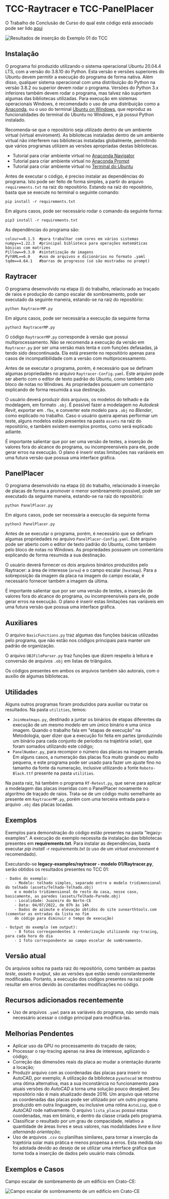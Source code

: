# TCC-Raytracer e TCC-PanelPlacer

O Trabalho de Conclusão de Curso do qual este código está associado pode ser lido [aqui](/manual/TCC.pdf)

![Resultados de inserção do Exemplo 01 do TCC](/manual/PAZ.png "Resultados de inserção do Exemplo 01 do TCC")

## Instalação

O programa foi produzido utilizando o sistema operacional Ubuntu 20.04.4 LTS, com a versão do 3.8.10 do Python. Esta versão e versões superiores do Ubuntu devem permitir a execução do programa de forma nativa. Além disso, qualquer sistema operacional com uma distribuição do Python na versão 3.8.2 ou superior devem rodar o programa. Versões do Python 3.x inferiores também devem rodar o programa, mas talvez não suportem algumas das bibliotecas utilizadas. Para execução em sistemas operacionais Windows, é recomendado o uso de uma distribuição como a [Anaconda](https://www.anaconda.com/products/distribution), ou o uso do terminal [Ubuntu on Windows](https://apps.microsoft.com/store/detail/ubuntu-on-windows/9NBLGGH4MSV6?hl=pt-br&gl=br), que reproduz as funcionalidades do terminal do Ubuntu no Windows, e já possui Python instalado.

Recomenda-se que o repositório seja utilizado dentro de um ambiente virtual (virtual enviroment). As bibliotecas instaladas dentro de um ambiente virtual não interferem nas bibliotecas instaladas globalmente, permitindo que vários programas utilizem as versões apropriadas destas bibliotecas.

- Tutorial para criar ambiente virtual no [Anaconda Navigator](https://docs.anaconda.com/navigator/getting-started/#navigator-managing-environments)
- Tutorial para criar ambiente virtual no [Anaconda Prompt](https://conda.io/projects/conda/en/latest/user-guide/tasks/manage-environments.html#creating-an-environment-with-commands)
- Tutorial para criar ambiente virtual no [Terminal do Ubuntu](https://www.arubacloud.com/tutorial/how-to-create-a-python-virtual-environment-on-ubuntu.aspx)

Antes de executar o código, é preciso instalar as dependências do programa. Isto pode ser feito de forma simples, a partir do arquivo `requirements.txt` na raiz do repositório. Estando na raiz do repositório, basta que se execute no terminal o seguinte comando:

```
pip install -r requirements.txt
```

Em alguns casos, pode ser necessário rodar o comando da seguinte forma:

```
pip3 install -r requirements.txt
```

As dependências do programa são:

```
colour==0.1.5  #para trabalhar com cores em vários sistemas
numpy==1.22.3  #principal biblioteca para operações matemáticas básicas com matrizes
Pillow==9.3.0  #sintetização de imagens
PyYAML==6.0    #uso de arquivos e dicionários no formato .yaml
tqdm==4.64.1   #barras de progresso (só são mostradas no prompt)
```

## Raytracer

O programa desenvolvido na etapa (i) do trabalho, relacionado ao traçado de raios e produção do campo escalar de sombreamento, pode ser executado da seguinte maneira, estando-se na raiz do repositório:

```
python RaytracerMP.py
```

Em alguns casos, pode ser necessária a execução da seguinte forma

```
python3 RaytracerMP.py
```

O código `RaytracerMP.py` corresponde à versão que possui multiprocessamento. Não se recomenda a execução da versão em `Raytracer.py` por ser uma versão mais lenta e com funções defasadas, já tendo sido descontinuada. Ela está presente no repositório apenas para casos de incompatibilidade com a versão com multiprocessamento.

Antes de se executar o programa, porém, é necessário que se definam algumas propriedades no arquivo `Raytracer-Config.yaml`. Este arquivo pode ser aberto com o editor de texto padrão do Ubuntu, como também pelo bloco de notas no Windows. As propriedades possuem um comentário explicando de forma resumida a sua destinação.

O usuário deverá produzir dois arquivos, os modelos do telhado e da modelagem, em formato `.obj`. É possível fazer a modelagem no *Autodesk Revit*, exportar em `.fbx`, e converter este modelo para `.obj` no *Blender*, como explicado no trabalho. Caso o usuário queira apenas performar um teste, alguns modelos estão presentes na pasta `assets` na raiz do repositório, e também existem exemplos prontos, como será explicado adiante.

É importante salientar que por ser uma versão de testes, a inserção de valores fora do alcance do programa, ou incompreensíveis para ele, pode gerar erros na execução. O plano é inserir estas limitações nas variáveis em uma futura versão que possua uma interface gráfica.

## PanelPlacer

O programa desenvolvido na etapa (ii) do trabalho, relacionado à inserção de placas de forma a promover o menor sombreamento possível, pode ser executado da seguinte maneira, estando-se na raiz do repositório:

```
python PanelPlacer.py
```

Em alguns casos, pode ser necessária a execução da seguinte forma

```
python3 PanelPlacer.py
```

Antes de se executar o programa, porém, é necessário que se definam algumas propriedades no arquivo `PanelPlacer-Config.yaml`. Este arquivo pode ser aberto com o editor de texto padrão do Ubuntu, como também pelo bloco de notas no Windows. As propriedades possuem um comentário explicando de forma resumida a sua destinação.

O usuário deverá fornecer os dois arquivos binários produzidos pelo Raytracer: a área de interesse (`area`) e o campo escalar (`heatmap`). Para a sobreposição da imagem da placa na imagem do campo escalar, é necessário fornecer também a imagem da última.

É importante salientar que por ser uma versão de testes, a inserção de valores fora do alcance do programa, ou incompreensíveis para ele, pode gerar erros na execução. O plano é inserir estas limitações nas variáveis em uma futura versão que possua uma interface gráfica.

## Auxiliares

O arquivo `BasicFunctions.py` traz algumas das funções básicas utilizadas pelo programa, que não estão nos códigos principais para manter um padrão de organização.

O arquivo `OBJFileParser.py` traz funções que dizem respeito à leitura e conversão de arquivos `.obj` em listas de triângulos.

Os códigos presentes em ambos os arquivos também são autorais, com o auxílio de algumas bibliotecas.

## Utilidades

Alguns outros programas foram produzidos para auxiliar ou tratar os resultados. Na pasta `utilities`, temos:

- `JoinHeatmaps.py`, destinado a juntar os binários de etapas diferentes da execução de um mesmo modelo em um único binário e uma única imagem. Quando o trabalho fala em "etapas de execução" na Metodologia, quer dizer que a execução foi feita em partes (produzindo um binário para cada conjunto de períodos na trajetória solar), que foram somados utilizando este código;
- `PanelNumber.py`, para recompor o número das placas na imagem gerada. Em alguns casos, a numeração das placas fica muito grande ou muito pequena, e este programa pode ser usado para fazer um ajuste fino no tamanho da fonte da numeração, inclusive utilizando a fonte `Roboto-Black.ttf` presente na pasta `utilities`.

Na pasta raiz, há também o programa `RT-Retest.py`, que serve para aplicar a modelagem das placas inseridas com o PanelPlacer novamente no algoritmo de traçado de raios. Trata-se de um código muito semelhante ao presente em `RaytracerMP.py`, porém com uma terceira entrada para o arquivo `.obj` das placas locadas.

## Exemplos

Exemplos para demonstração do código estão presentes na pasta "legacy-examples". A execução do exemplo necessita da instalação das bibliotecas presentes em **requirements.txt**. Para instalar as dependências, basta executar *pip install -r requirements.txt* (o uso de um *virtual environment* é recomendado).

Executando-se **legacy-examples/raytracer - modelo 01/Raytracer.py**, serão obtidos os resultados presentes
no TCC 01:

~~~
- Dados do exemplo:
    - Modelo: telhado simples, separado entre o modelo tridimensional do telhado (assets/Telhado-Telhado.obj)
    e o modelo tridimensional do resto da casa, nesse caso, basicamente, as paredes (assets/Telhado-Parede.obj)
    - Localidade: Juazeiro do Norte-CE
    - Data: 04/07/2022, de 07h às 14h
    - Dados de azimute e elevação obtidos do site sunearthtools.com (comentar as entradas da lista no fim
    do código para diminuir o tempo de execução)

- Output do exemplo (em output):
    - 8 fotos correspondentes à renderização utilizando ray-tracing, para cada hora do dia
    - 1 foto correspondente ao campo escelar de sombreamento.
~~~

## Versão atual

Os arquivos soltos na pasta raiz do repositório, como também as pastas *teste*, *assets* e *output*, são as versões que estão sendo constantemente modificadas. Portanto, a execução dos códigos presentes na raiz pode resultar em erros devido às constantes modificações no código.


## Recursos adicionados recentemente

- Uso de arquivos `.yaml` para as variáveis do programa, não sendo mais necessário acessar o código principal para modificá-las.

## Melhorias Pendentes

- Aplicar uso da GPU no processamento do traçado de raios;
- Processar o ray-tracing apenas na área de interesse, agilizando o código;
- Correção das dimensões reais da placa ao mudar a orientação durante a locação;
- Produzir arquivo com as coordenadas das placas para inserir no AutoCAD, por exemplo; A utilização da biblioteca `pyautocad` se mostrou uma ótima alternativa, mas a sua inconstância no funcionamento para atuais versões do *AutoCAD* a torna uma solução pouco desejável. Seu repositório não é mais atualizado desde 2016. Um arquivo que retorne as coordenadas das placas pode ser utilizado por um outro programa produzido em outra linguagem, ou inclusive uma rotina `AutoLisp`, que o *AutoCAD* rode nativamente. O arquivo `lista_placas` possui estas coordenadas, mas em binário, e dentro da classe criada pelo programa.
- Classificar o resultado por um grau de compacidade, relativo a quantidade de áreas livres e seus valores, nas modalidades *livre* e *livre alternando orientação*;
- Uso de arquivos `.csv` ou planilhas similares, para tornar a inserção da trajetória solar mais prática e menos propensa a erros. Esta medida não foi adotada devido ao desejo de se utilizar uma interface gráfica que torne toda a inserção de dados pelo usuário mais cômoda.

## Exemplos e Casos

Campo escalar de sombreamento de um edifício em Crato-CE:

![Campo escalar de sombreamento de um edifício em Crato-CE](/manual/Edif.png "Campo escalar de sombreamento de um edifício em Crato-CE")

